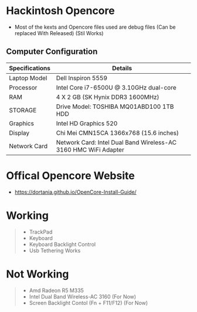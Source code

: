 # Hackintosh Opencore
- Most of the kexts and Opencore files used are debug files (Can be replaced With Released) (Stil Works)

## Computer Configuration

| Specifications | Details |
| --- | --- |
| Laptop Model | Dell Inspiron 5559 |
| Processor | Intel Core i7-6500U @ 3.10GHz dual-core |
| RAM | 4 X 2 GB (SK Hynix DDR3 1600MHz) |
|STORAGE| Drive Model: TOSHIBA MQ01ABD100 1TB HDD |
| Graphics | Intel HD Graphics 520 |
| Display | Chi Mei CMN15CA 1366x768 (15.6 inches) |
| Network Card | Network Card: Intel Dual Band Wireless-AC 3160 HMC WiFi Adapter |

# Offical Opencore Website
- https://dortania.github.io/OpenCore-Install-Guide/


# Working
> - TrackPad
> - Keyboard
> - Keyboard Backlight Control
> - Usb Tethering Works

# Not Working
> - Amd Radeon R5 M335
> - Intel Dual Band Wireless-AC 3160 (For Now)
> - Screen Backlight Contol (Fn + F11/F12) (For Now)
